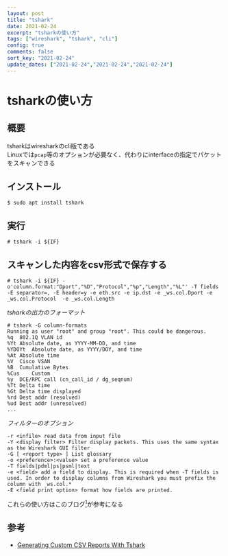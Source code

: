 ```yaml
---
layout: post
title: "tshark"
date: 2021-02-24
excerpt: "tsharkの使い方"
tags: ["wireshark", "tshark", "cli"]
config: true
comments: false
sort_key: "2021-02-24"
update_dates: ["2021-02-24","2021-02-24","2021-02-24"]
---
```


# tsharkの使い方

## 概要
tsharkはwiresharkのcli版である  
Linuxでは`pcap`等のオプションが必要なく、代わりにinterfaceの指定でパケットをスキャンできる  

## インストール

```console
$ sudo apt install tshark
```

## 実行

```console
# tshark -i ${IF}
```

## スキャンした内容をcsv形式で保存する

```console
# tshark -i ${IF} -o'column.format:"Dport","%D","Protocol","%p","Length","%L"' -T fields -E separator=, -E header=y -e eth.src -e ip.dst -e _ws.col.Dport -e _ws.col.Protocol  -e _ws.col.Length 
```

*tsharkの出力のフォーマット*  
```console
# tshark -G column-formats
Running as user "root" and group "root". This could be dangerous.
%q	802.1Q VLAN id
%Yt	Absolute date, as YYYY-MM-DD, and time
%YDOYt	Absolute date, as YYYY/DOY, and time
%At	Absolute time
%V	Cisco VSAN
%B	Cumulative Bytes
%Cus	Custom
%y	DCE/RPC call (cn_call_id / dg_seqnum)
%Tt	Delta time
%Gt	Delta time displayed
%rd	Dest addr (resolved)
%ud	Dest addr (unresolved)
...
```

*フィルターのオプション*  
```
-r <infile> read data from input file
-Y <display filter> Filter display packets. This uses the same syntax as the Wireshark GUI filter
-G [ <report type> ] List glossary
-o <preference>:<value> set a preference value
-T fields|pdml|ps|psml|text
-e <field> add a field to display. This is required when -T fields is used. In order to display columns from Wireshark you must prefix the column with _ws.col.*
-E <field print option> format how fields are printed.
```

これらの使い方はこのブログ[<sup>1</sup>](#ref1)が参考になる

## 参考
 - <a id="ref1" href="https://cybersandwich.com/networking/generating-custom-csv-reports-with-tshark/">Generating Custom CSV Reports With Tshark</a>
